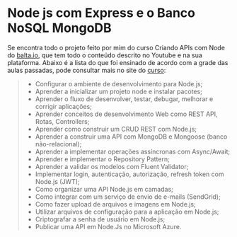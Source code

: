 # **Node js com Express e o Banco NoSQL MongoDB**

Se encontra todo o projeto feito por mim do curso Criando APIs com Node do [balta.io](https://balta.io/), que tem todo o conteúdo descrito no Youtube e na sua plataforma. 
Abaixo é a lista do que foi ensinado de acordo com a grade das aulas passadas, pode consultar mais no site do [curso](https://balta.io/cursos/criando-apis-com-node):  
> * Configurar o ambiente de desenvolvimento para Node.js;  
> * Aprender a inicializar um projeto node e instalar pacotes;  
> * Aprender o fluxo de desenvolver, testar, debugar, melhorar e corrigir aplicações;  
> * Aprender conceitos de desenvolvimento Web como REST API, Rotas, Controllers;  
> * Aprender como construir um CRUD REST com Node.js;  
> * Aprender a construir uma API com MongoDB e Mongoose (banco não-relacional);  
> * Aprender a implementar operações assíncronas com Async/Await;  
> * Aprender e implementar o Repository Pattern;  
> * Aprender a validar os modelos com Fluent Validator;  
> * Implementar login, autenticação, autorização, refresh token com Node.js (JWT);  
> * Como organizar uma API Node.js em camadas;  
> * Como integrar com um serviço de envio de e-mails (SendGrid);  
> * Como fazer upload de arquivos e imagens em Node.js;  
> * Utilizar arquivos de configuração para a aplicação em Node.js;  
> * Criptografar a senha de usuário em Node.js; 
> * Publicar uma API em Node.Js no Microsoft Azure.
